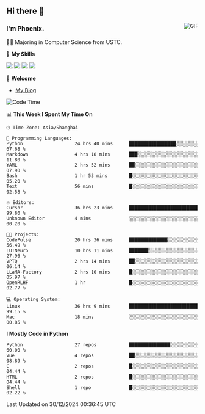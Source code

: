 ## Hi there 👋
<img align="right" alt="GIF" src="https://raw.githubusercontent.com/JoeyBling/JoeyBling/master/pic/pusheencode.gif" />

### I'm Phoenix.

👨‍🎓 Majoring in Computer Science from USTC.

🌟 **My Skills**

![](https://img.shields.io/badge/-Python-3e74a2?style=flat-square&logo=Python&logoColor=fff)
![](https://img.shields.io/badge/-C++-9f62a5?style=flat&logo=cplusplus&logoColor=white)
![](https://img.shields.io/badge/-Linux-185886?style=flat-square&logo=Linux&logoColor=fff)
![](https://img.shields.io/badge/-Rust-ff4136?style=flat-square&logo=Rust&logoColor=fff)

💬 **Welcome**

- [My Blog](https://ysy-phoenix.github.io/)

<!--START_SECTION:waka-->
![Code Time](http://img.shields.io/badge/Code%20Time-1%2C099%20hrs%2034%20mins-blue)

📊 **This Week I Spent My Time On** 

```text
🕑︎ Time Zone: Asia/Shanghai

💬 Programming Languages: 
Python                   24 hrs 40 mins      █████████████████░░░░░░░░   67.68 % 
Markdown                 4 hrs 18 mins       ███░░░░░░░░░░░░░░░░░░░░░░   11.80 % 
YAML                     2 hrs 52 mins       ██░░░░░░░░░░░░░░░░░░░░░░░   07.90 % 
Bash                     1 hr 53 mins        █░░░░░░░░░░░░░░░░░░░░░░░░   05.20 % 
Text                     56 mins             █░░░░░░░░░░░░░░░░░░░░░░░░   02.58 % 

🔥 Editors: 
Cursor                   36 hrs 23 mins      █████████████████████████   99.80 % 
Unknown Editor           4 mins              ░░░░░░░░░░░░░░░░░░░░░░░░░   00.20 % 

🐱‍💻 Projects: 
CodePulse                20 hrs 36 mins      ██████████████░░░░░░░░░░░   56.49 % 
LUTNeuro                 10 hrs 11 mins      ███████░░░░░░░░░░░░░░░░░░   27.96 % 
VPTQ                     2 hrs 14 mins       ██░░░░░░░░░░░░░░░░░░░░░░░   06.14 % 
LLaMA-Factory            2 hrs 10 mins       █░░░░░░░░░░░░░░░░░░░░░░░░   05.97 % 
OpenRLHF                 1 hr                █░░░░░░░░░░░░░░░░░░░░░░░░   02.77 % 

💻 Operating System: 
Linux                    36 hrs 9 mins       █████████████████████████   99.15 % 
Mac                      18 mins             ░░░░░░░░░░░░░░░░░░░░░░░░░   00.85 % 
```

**I Mostly Code in Python** 

```text
Python                   27 repos            ███████████████░░░░░░░░░░   60.00 % 
Vue                      4 repos             ██░░░░░░░░░░░░░░░░░░░░░░░   08.89 % 
C                        2 repos             █░░░░░░░░░░░░░░░░░░░░░░░░   04.44 % 
HTML                     2 repos             █░░░░░░░░░░░░░░░░░░░░░░░░   04.44 % 
Shell                    1 repo              █░░░░░░░░░░░░░░░░░░░░░░░░   02.22 % 
```




 Last Updated on 30/12/2024 00:36:45 UTC
<!--END_SECTION:waka-->

<!--
**ysy-phoenix/ysy-phoenix** is a ✨ _special_ ✨ repository because its `README.md` (this file) appears on your GitHub profile.

Here are some ideas to get you started:

- 🔭 I’m currently working on ...
- 🌱 I’m currently learning ...
- 👯 I’m looking to collaborate on ...
- 🤔 I’m looking for help with ...
- 💬 Ask me about ...
- 📫 How to reach me: ...
- 😄 Pronouns: ...
- ⚡ Fun fact: ...
-->
